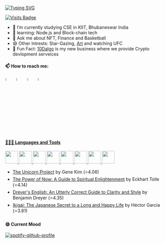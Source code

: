  [![Typing SVG](https://readme-typing-svg.herokuapp.com/?lines=Hi+Im+Yashaswa+Varshney;From+India)](https://git.io/typing-svg)
 
 [![Visits Badge](https://badges.pufler.dev/visits/bbmusa/bbmusa)](https://badges.pufler.dev/visits/bbmusa/bbmusa)

  - 🔭 I’m currently studying CSE in KIIT, Bhubaneswar India 
  - 🌱 learning: Node.js and Block-chain tech
  - 💬 Ask me about NFT, Finance and Basketball
  - 😄 Other Intrests: Star-Gazing, <a href="https://yasv.artstation.com/">Art</a> and watching UFC
  - 👾 Fun Fact: <a href="https://10dalgo.in/">10Dalgo</a> is my new business where we provide Crypto devlopment serveices
  
  #### 📫 How to reach me:
  
  [<img src="https://encrypted-tbn0.gstatic.com/images?q=tbn:ANd9GcRradUpW3_y-gZQgRQTPT5mh9UKtGW5vjmrAQ&usqp=CAU" width="4.5%"/>](https://www.linkedin.com/in/yashaswa-varshney/)  &nbsp; [<img src="https://img.icons8.com/dusk/64/000000/discord-logo.png" width="4.5%"/>](https://discordapp.com/users/sardarKhan#5425/)  &nbsp; [<img src="https://img.icons8.com/plasticine/100/000000/twitter--v2.png" width="4.5%"/>](https://twitter.com/yashthevar) &nbsp; <a href="mailto:yswa.var@gmail.com"> <img src="https://img.icons8.com/doodle/48/000000/apple-mail.png" width="4.5%"/>
  
  #### 👨🏻‍💻 Languages and Tools <br />
  <code><img height="40" src="https://img.icons8.com/color/48/000000/python--v2.png"></code>
  <code><img height="40" src="https://img.icons8.com/external-tal-revivo-duo-tal-revivo/100/000000/external-software-application-programming-with-brackets-and-slash-logotype-programing-duo-tal-revivo.png"></code>
  <code><img height="40" src="https://img.icons8.com/color-glass/96/000000/css.png"></code>
  <code><img height="40" src="https://img.icons8.com/color/48/000000/javascript--v2.png"></code>
  <code><img height="40" src="https://img.icons8.com/color/48/000000/blender-3d.png"></code>
  <code><img height="40" src="https://img.icons8.com/color/48/000000/npm.png"></code>
  <code><img height="40" src="https://img.icons8.com/external-soft-fill-juicy-fish/60/000000/external-crypto-servers-and-networks-soft-fill-soft-fill-juicy-fish.png"></code>
  <code><img height="40" src="https://img.icons8.com/color/48/000000/linux--v1.png"></code>
  
  <!-- GOODREADS-LIST:START -->
- [The Unicorn Project](https://www.goodreads.com/review/show/4113792468?utm_medium=api&utm_source=rss) by Gene Kim (⭐️4.06)
- [The Power of Now: A Guide to Spiritual Enlightenment](https://www.goodreads.com/review/show/3578941359?utm_medium=api&utm_source=rss) by Eckhart Tolle (⭐️4.14)
- [Dreyer's English: An Utterly Correct Guide to Clarity and Style](https://www.goodreads.com/review/show/2926200854?utm_medium=api&utm_source=rss) by Benjamin Dreyer (⭐️4.35)
- [Ikigai: The Japanese Secret to a Long and Happy Life](https://www.goodreads.com/review/show/4457713693?utm_medium=api&utm_source=rss) by Héctor García (⭐️3.81)
<!-- GOODREADS-LIST:END -->
 
  #### 😄 Current Mood
  
  [![spotify-github-profile](https://spotify-github-profile.vercel.app/api/view?uid=1d2kuz77ssy6ij9lfs1qtkp8g&cover_image=true&theme=natemoo-re&bar_color=53b14f&bar_color_cover=false)](https://github.com/kittinan/spotify-github-profile)
  </code>
  
